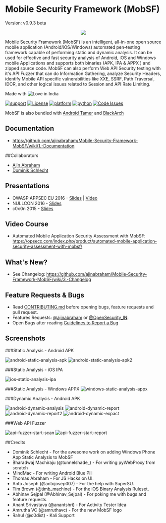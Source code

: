 # Mobile Security Framework (MobSF)
Version: v0.9.3 beta
<p align="center">
  <img src="https://cloud.githubusercontent.com/assets/4301109/20019521/cc61f7fc-a2f2-11e6-95f3-407030d9fdde.png">
</p>


Mobile Security Framework (MobSF) is an intelligent, all-in-one open source mobile application (Android/iOS/Windows) automated pen-testing framework capable of performing static and dynamic analysis. It can be used for effective and fast security analysis of Android, iOS and Windows mobile Applications and supports both binaries (APK, IPA &amp; APPX ) and zipped source code. MobSF can also perform Web API Security testing with it's API Fuzzer that can do Information Gathering, analyze Security Headers, identify Mobile API specific vulnerabilities like XXE, SSRF, Path Traversal, IDOR, and other logical issues related to Session and API Rate Limiting.

Made with <img src="https://cloud.githubusercontent.com/assets/4301109/16754758/82e3a63c-4813-11e6-9430-6015d98aeaab.png" alt="Love"> in India

[![support](https://baikal.io/badges/ajinabraham/mobsf)](https://baikal.io/ajinabraham/mobsf) [![License](https://img.shields.io/:license-gpl3-blue.svg)](https://www.gnu.org/licenses/gpl-3.0.html)
[![platform](https://img.shields.io/badge/platform-osx%2Flinux%2Fwindows-green.svg)](https://github.com/ajinabraham/Mobile-Security-Framework-MobSF/)
[![python](https://img.shields.io/badge/python-2.7-blue.svg)](https://www.python.org/downloads/)
[![Code Issues](https://www.quantifiedcode.com/api/v1/project/d49e36d69236411bb854214737f6dfa1/badge.svg)](https://www.quantifiedcode.com/app/project/d49e36d69236411bb854214737f6dfa1)

MobSF is also bundled with [Android Tamer](https://androidtamer.com/tamer4-release) and [BlackArch](https://blackarch.org/mobile.html)
## Documentation
* https://github.com/ajinabraham/Mobile-Security-Framework-MobSF/wiki/1.-Documentation

##Collaborators

* [Ajin Abraham](https://in.linkedin.com/in/ajinabraham)
* [Dominik Schlecht](https://github.com/DominikSchlecht)

## Presentations
* OWASP APPSEC EU 2016 - [Slides](http://www.slideshare.net/ajin25/automated-mobile-application-security-assessment-with-mobsf) | [Video](https://www.youtube.com/watch?v=h00v1euuFXg)
* NULLCON 2016 - [Slides](https://www.slideshare.net/ajin25/nullcon-goa-2016-automated-mobile-application-security-testing-with-mobile-security-framework-mobsf)
* c0c0n 2015 - [Slides](https://www.slideshare.net/ajin25/automated-security-analysis-of-android-ios-applications-with-mobile-security-framework-c0c0n-2015)

## Video Course
* Automated Mobile Application Security Assessment with MobSF: https://opsecx.com/index.php/product/automated-mobile-application-security-assessment-with-mobsf/

## What's New?
* See Changelog: https://github.com/ajinabraham/Mobile-Security-Framework-MobSF/wiki/3.-Changelog

## Feature Requests & Bugs

* Read [CONTRIBUTING.md](https://github.com/ajinabraham/Mobile-Security-Framework-MobSF/blob/master/CONTRIBUTING.md) before opening bugs, feature requests and pull request.
* Features Requests: [@ajinabraham](https://twitter.com/ajinabraham) or [@OpenSecurity_IN](https://twitter.com/OpenSecurity_IN). 
* Open Bugs after reading [Guidelines to Report a Bug](https://github.com/ajinabraham/Mobile-Security-Framework-MobSF/blob/master/CONTRIBUTING.md#using-the-issue-tracker)

## Screenshots

###Static Analysis - Android APK 

![android-static-analysis-apk](https://cloud.githubusercontent.com/assets/4301109/13614857/7a39189c-e598-11e5-90ff-6357b6c320bd.png)
![android-static-analysis-apk2](https://cloud.githubusercontent.com/assets/4301109/13614896/b7b7b53e-e598-11e5-84b5-e69c56c230a3.png)

###Static Analysis - iOS IPA

![ios-static-analysis-ipa](https://cloud.githubusercontent.com/assets/4301109/13614950/e8174ac8-e598-11e5-8e03-d40ad7d9e5a4.png)

###Static Analysis - Windows APPX
![windows-static-analysis-appx](https://cloud.githubusercontent.com/assets/4301109/20524598/1e139a1e-b0e1-11e6-8489-ee38c4392b4b.png)

###Dynamic Analysis - Android APK

![android-dynamic-analysis](https://cloud.githubusercontent.com/assets/4301109/13615043/6fe62028-e599-11e5-9c50-e44adbba114a.png)
![android-dynamic-report](https://cloud.githubusercontent.com/assets/4301109/13615800/104cc424-e59d-11e5-9a98-2e3b2aff7222.png)
![android-dynamic-report2](https://cloud.githubusercontent.com/assets/4301109/13615767/f04e5c1e-e59c-11e5-9ad1-b31598024ad4.png)
![android-dynamic-expact](https://cloud.githubusercontent.com/assets/4301109/13615882/6f4d9f16-e59d-11e5-9ec9-3b4c47e37389.png)

###Web API Fuzzer

![api-fuzzer-start-scan](https://cloud.githubusercontent.com/assets/4301109/13615144/e992ecda-e599-11e5-88d5-e7c310980b62.png)
![api-fuzzer-start-report](https://cloud.githubusercontent.com/assets/4301109/13615236/5d8df210-e59a-11e5-827a-ccf642e96609.png)

##Credits
* Dominik Schlecht - For the awesome work on adding Windows Phone App Static Analysis to MobSF
* Bharadwaj Machiraju (@tunnelshade_) - For writing pyWebProxy from scratch
* MindMac - For writing Android Blue Pill
* Thomas Abraham - For JS Hacks on UI.
* Anto Joseph (@antojosep007) - For the help with SuperSU.
* Tim Brown (@timb_machine) - For the iOS Binary Analysis Ruleset.
* Abhinav Sejpal (@Abhinav_Sejpal) - For poking me with bugs and feature requests.
* Anant Srivastava (@anantshri) - For Activity Tester Idea
* Amrutha VC (@amruthavc) - For the new MobSF logo
* Rahul (@c0dist) - Kali Support
